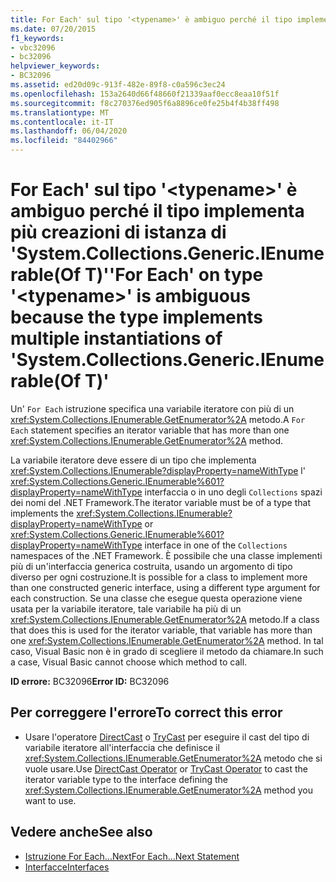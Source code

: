 ```yaml
---
title: For Each' sul tipo '<typename>' è ambiguo perché il tipo implementa più creazioni di istanza di 'System.Collections.Generic.IEnumerable(Of T)'
ms.date: 07/20/2015
f1_keywords:
- vbc32096
- bc32096
helpviewer_keywords:
- BC32096
ms.assetid: ed20d09c-913f-482e-89f8-c0a596c3ec24
ms.openlocfilehash: 153a2640d66f48660f21339aaf0ecc8eaa10f51f
ms.sourcegitcommit: f8c270376ed905f6a8896ce0fe25b4f4b38ff498
ms.translationtype: MT
ms.contentlocale: it-IT
ms.lasthandoff: 06/04/2020
ms.locfileid: "84402966"
---
```

# <a name="for-each-on-type-typename-is-ambiguous-because-the-type-implements-multiple-instantiations-of-systemcollectionsgenericienumerableof-t"></a><span data-ttu-id="8c936-102">For Each' sul tipo '\<typename>' è ambiguo perché il tipo implementa più creazioni di istanza di 'System.Collections.Generic.IEnumerable(Of T)'</span><span class="sxs-lookup"><span data-stu-id="8c936-102">'For Each' on type '\<typename>' is ambiguous because the type implements multiple instantiations of 'System.Collections.Generic.IEnumerable(Of T)'</span></span>
<span data-ttu-id="8c936-103">Un' `For Each` istruzione specifica una variabile iteratore con più di un <xref:System.Collections.IEnumerable.GetEnumerator%2A> metodo.</span><span class="sxs-lookup"><span data-stu-id="8c936-103">A `For Each` statement specifies an iterator variable that has more than one <xref:System.Collections.IEnumerable.GetEnumerator%2A> method.</span></span>  
  
 <span data-ttu-id="8c936-104">La variabile iteratore deve essere di un tipo che implementa <xref:System.Collections.IEnumerable?displayProperty=nameWithType> l' <xref:System.Collections.Generic.IEnumerable%601?displayProperty=nameWithType> interfaccia o in uno degli `Collections` spazi dei nomi del .NET Framework.</span><span class="sxs-lookup"><span data-stu-id="8c936-104">The iterator variable must be of a type that implements the <xref:System.Collections.IEnumerable?displayProperty=nameWithType> or <xref:System.Collections.Generic.IEnumerable%601?displayProperty=nameWithType> interface in one of the `Collections` namespaces of the .NET Framework.</span></span> <span data-ttu-id="8c936-105">È possibile che una classe implementi più di un'interfaccia generica costruita, usando un argomento di tipo diverso per ogni costruzione.</span><span class="sxs-lookup"><span data-stu-id="8c936-105">It is possible for a class to implement more than one constructed generic interface, using a different type argument for each construction.</span></span> <span data-ttu-id="8c936-106">Se una classe che esegue questa operazione viene usata per la variabile iteratore, tale variabile ha più di un <xref:System.Collections.IEnumerable.GetEnumerator%2A> metodo.</span><span class="sxs-lookup"><span data-stu-id="8c936-106">If a class that does this is used for the iterator variable, that variable has more than one <xref:System.Collections.IEnumerable.GetEnumerator%2A> method.</span></span> <span data-ttu-id="8c936-107">In tal caso, Visual Basic non è in grado di scegliere il metodo da chiamare.</span><span class="sxs-lookup"><span data-stu-id="8c936-107">In such a case, Visual Basic cannot choose which method to call.</span></span>  
  
 <span data-ttu-id="8c936-108">**ID errore:** BC32096</span><span class="sxs-lookup"><span data-stu-id="8c936-108">**Error ID:** BC32096</span></span>  
  
## <a name="to-correct-this-error"></a><span data-ttu-id="8c936-109">Per correggere l'errore</span><span class="sxs-lookup"><span data-stu-id="8c936-109">To correct this error</span></span>  
  
- <span data-ttu-id="8c936-110">Usare l'operatore [DirectCast](../operators/directcast-operator.md) o [TryCast](../operators/trycast-operator.md) per eseguire il cast del tipo di variabile iteratore all'interfaccia che definisce il <xref:System.Collections.IEnumerable.GetEnumerator%2A> metodo che si vuole usare.</span><span class="sxs-lookup"><span data-stu-id="8c936-110">Use [DirectCast Operator](../operators/directcast-operator.md) or [TryCast Operator](../operators/trycast-operator.md) to cast the iterator variable type to the interface defining the <xref:System.Collections.IEnumerable.GetEnumerator%2A> method you want to use.</span></span>  
  
## <a name="see-also"></a><span data-ttu-id="8c936-111">Vedere anche</span><span class="sxs-lookup"><span data-stu-id="8c936-111">See also</span></span>

- [<span data-ttu-id="8c936-112">Istruzione For Each...Next</span><span class="sxs-lookup"><span data-stu-id="8c936-112">For Each...Next Statement</span></span>](../statements/for-each-next-statement.md)
- [<span data-ttu-id="8c936-113">Interfacce</span><span class="sxs-lookup"><span data-stu-id="8c936-113">Interfaces</span></span>](../../programming-guide/language-features/interfaces/index.md)

